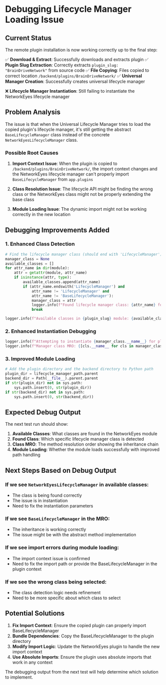 # Debugging Lifecycle Manager Loading Issue

## Current Status

The remote plugin installation is now working correctly up to the final step:

✅ **Download & Extract**: Successfully downloads and extracts plugin
✅ **Plugin Slug Extraction**: Correctly extracts `plugin_slug: "BrainDriveNetwork"` from source code
✅ **File Copying**: Files copied to correct location `/backend/plugins/BrainDriveNetwork/`
✅ **Universal Manager Creation**: Successfully creates universal lifecycle manager

❌ **Lifecycle Manager Instantiation**: Still failing to instantiate the NetworkEyes lifecycle manager

## Problem Analysis

The issue is that when the Universal Lifecycle Manager tries to load the copied plugin's lifecycle manager, it's still getting the abstract `BaseLifecycleManager` class instead of the concrete `NetworkEyesLifecycleManager` class.

### Possible Root Causes

1. **Import Context Issue**: When the plugin is copied to `/backend/plugins/BrainDriveNetwork/`, the import context changes and the NetworkEyes lifecycle manager can't properly import `BaseLifecycleManager` from `app.plugins`

2. **Class Resolution Issue**: The lifecycle API might be finding the wrong class or the NetworkEyes class might not be properly extending the base class

3. **Module Loading Issue**: The dynamic import might not be working correctly in the new location

## Debugging Improvements Added

### 1. Enhanced Class Detection
```python
# Find the lifecycle manager class (should end with 'LifecycleManager')
manager_class = None
available_classes = []
for attr_name in dir(module):
    attr = getattr(module, attr_name)
    if isinstance(attr, type):
        available_classes.append(attr_name)
        if (attr_name.endswith('LifecycleManager') and
            attr_name != 'LifecycleManager' and
            attr_name != 'BaseLifecycleManager'):
            manager_class = attr
            logger.info(f"Found lifecycle manager class: {attr_name} for plugin {plugin_slug}")
            break

logger.info(f"Available classes in {plugin_slug} module: {available_classes}")
```

### 2. Enhanced Instantiation Debugging
```python
logger.info(f"Attempting to instantiate {manager_class.__name__} for plugin {plugin_slug}")
logger.info(f"Manager class MRO: {[cls.__name__ for cls in manager_class.__mro__]}")
```

### 3. Improved Module Loading
```python
# Add the plugin directory and the backend directory to Python path
plugin_dir = lifecycle_manager_path.parent
backend_dir = Path(__file__).parent.parent
if str(plugin_dir) not in sys.path:
    sys.path.insert(0, str(plugin_dir))
if str(backend_dir) not in sys.path:
    sys.path.insert(0, str(backend_dir))
```

## Expected Debug Output

The next test run should show:

1. **Available Classes**: What classes are found in the NetworkEyes module
2. **Found Class**: Which specific lifecycle manager class is detected
3. **Class MRO**: The method resolution order showing the inheritance chain
4. **Module Loading**: Whether the module loads successfully with improved path handling

## Next Steps Based on Debug Output

### If we see `NetworkEyesLifecycleManager` in available classes:
- The class is being found correctly
- The issue is in instantiation
- Need to fix the instantiation parameters

### If we see `BaseLifecycleManager` in the MRO:
- The inheritance is working correctly
- The issue might be with the abstract method implementation

### If we see import errors during module loading:
- The import context issue is confirmed
- Need to fix the import path or provide the BaseLifecycleManager in the plugin context

### If we see the wrong class being selected:
- The class detection logic needs refinement
- Need to be more specific about which class to select

## Potential Solutions

1. **Fix Import Context**: Ensure the copied plugin can properly import BaseLifecycleManager
2. **Bundle Dependencies**: Copy the BaseLifecycleManager to the plugin directory
3. **Modify Import Logic**: Update the NetworkEyes plugin to handle the new import context
4. **Use Absolute Imports**: Ensure the plugin uses absolute imports that work in any context

The debugging output from the next test will help determine which solution to implement.
